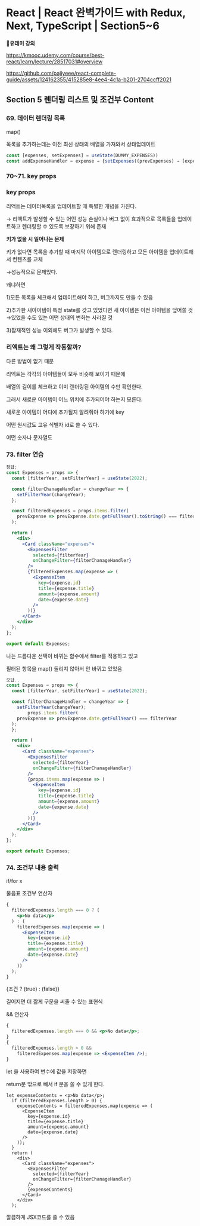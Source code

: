 # React | React 완벽가이드 with Redux, Next, TypeScript | Section5~6

**📌유데미 강의**

https://kmooc.udemy.com/course/best-react/learn/lecture/28517031#overview



https://github.com/pajiyeee/react-complete-guide/assets/124162355/415285e8-4ee4-4c1a-b201-2704ccff2021



## **Section 5 렌더링 리스트 및 조건부 Content**

### 69. 데이터 렌더링 목록

map()

목록을 추가하는데는 이전 최신 상태의 배열을 가져와서 상태업데이트

```jsx
const [expenses, setExpenses] = useState(DUMMY_EXPENSES))
const addExpenseHandler = expense ⇒ {setExpenses((prevExpenses) ⇒ [expense, …prevExpenses]}
```

### 70~71. key props

### key props

리액트는 데이터목록을 업데이트할 때 특별한 개념을 가진다.

→ 리액트가 발생할 수 있는 어떤 성능 손실이나 버그 없이 효과적으로 목록들을 업데이트하고 렌더링할 수 있도록 보장하기 위해 존재

**키가 없을 시 일어나는 문제**

키가 없다면 목록을 추가할 때 마지막 아이템으로 렌더링하고 모든 아이템을 업데이트해서 컨텐츠를 교체

→성능적으로 문제있다.

왜냐하면

1)모든 목록을 체크해서 업데이트해야 하고, 버그까지도 만들 수 있음

2)추가한 새아이템이 특정 state를 갖고 있었다면 새 아이템은 이전 아이템을 덮어쓸 것 →있었을 수도 있는 어떤 상태의 변화는 사라질 것

3)잠재적인 성능 이외에도 버그가 발생할 수 있다.

### 리엑트는 왜 그렇게 작동할까?

다른 방법이 없기 때문

리엑트는 각각의 아이템들이 모두 비슷해 보이기 때문에

배열의 길이를 체크하고 이미 렌더링된 아이템의 수만 확인한다.

그래서 새로운 아이템이 어느 위치에 추가되어야 하는지 모른다.

새로운 아이템이 어디에 추가될지 알려줘야 하기에 key

어떤 원시값도 고유 식별자 id로 쓸 수 있다.

어떤 숫자나 문자열도

### 73. filter 연습

```jsx
정답;
const Expenses = props => {
  const [filterYear, setFilterYear] = useState(2022);

  const filterChanageHandler = changeYear => {
    setFilterYear(changeYear);
  };

  const filteredExpenses = props.items.filter(
    prevExpense => prevExpense.date.getFullYear().toString() === filterYear
  );

  return (
    <div>
      <Card className="expenses">
        <ExpensesFilter
          selected={filterYear}
          onChangeFilter={filterChanageHandler}
        />
        {filteredExpenses.map(expense => (
          <ExpenseItem
            key={expense.id}
            title={expense.title}
            amount={expense.amount}
            date={expense.date}
          />
        ))}
      </Card>
    </div>
  );
};

export default Expenses;
```

나는 드롭다운 선택이 바뀌는 함수에서 filter를 적용하고 있고

필터된 항목을 map() 돌리지 않아서 안 바뀌고 있었음

```jsx
오답..
const Expenses = props => {
  const [filterYear, setFilterYear] = useState(2022);

  const filterChanageHandler = changeYear => {
    setFilterYear(changeYear);
		props.items.filter(
    prevExpense => prevExpense.date.getFullYear() === filterYear
  );
  };

  return (
    <div>
      <Card className="expenses">
        <ExpensesFilter
          selected={filterYear}
          onChangeFilter={filterChanageHandler}
        />
        {props.items.map(expense => (
          <ExpenseItem
            key={expense.id}
            title={expense.title}
            amount={expense.amount}
            date={expense.date}
          />
        ))}
      </Card>
    </div>
  );
};

export default Expenses;
```

### 74. 조건부 내용 출력

if/for x

물음표 조건부 연산자

```jsx
{
  filteredExpenses.length === 0 ? (
    <p>No data</p>
  ) : (
    filteredExpenses.map(expense => (
      <ExpenseItem
        key={expense.id}
        title={expense.title}
        amount={expense.amount}
        date={expense.date}
      />
    ))
  );
}
```

{조건 ? (true) : (false)}

길어지면 더 짧게 구문을 써줄 수 있는 표현식

&& 연산자

```jsx
{
  filteredExpenses.length === 0 && <p>No data</p>;
}
{
  filteredExpenses.length > 0 &&
    filteredExpenses.map(expense => <ExpenseItem />);
}
```

let 을 사용하여 변수에 값을 저장하면

return문 밖으로 빼서 if 문을 쓸 수 있게 한다.

```
let expenseContents = <p>No data</p>;
  if (filteredExpenses.length > 0) {
    expenseContents = filteredExpenses.map(expense => (
      <ExpenseItem
        key={expense.id}
        title={expense.title}
        amount={expense.amount}
        date={expense.date}
      />
    ));
  }
  return (
    <div>
      <Card className="expenses">
        <ExpensesFilter
          selected={filterYear}
          onChangeFilter={filterChanageHandler}
        />
        {expenseContents}
      </Card>
    </div>
  );
```

깔끔하게 JSX코드를 쓸 수 있음
